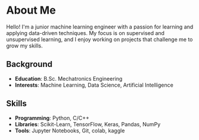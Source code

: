 # About Me

Hello! I'm a junior machine learning engineer with a passion for learning and applying data-driven techniques. My focus is on supervised and unsupervised learning, and I enjoy working on projects that challenge me to grow my skills.

## Background
- **Education**: B.Sc. Mechatronics Engineering
- **Interests**: Machine Learning, Data Science, Artificial Intelligence

## Skills
- **Programming**: Python, C/C++
- **Libraries**: Scikit-Learn, TensorFlow, Keras, Pandas, NumPy
- **Tools**: Jupyter Notebooks, Git, colab, kaggle
